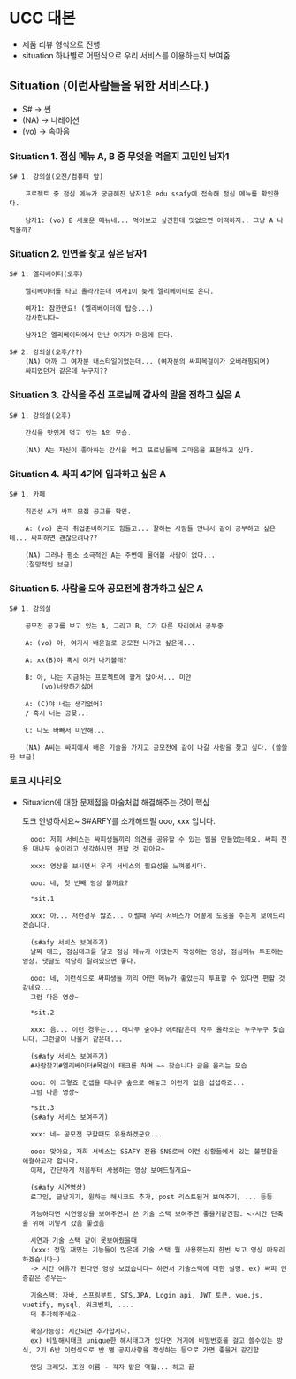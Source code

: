 # UCC 대본

- 제품 리뷰 형식으로 진행
- situation 하나별로 어떤식으로 우리 서비스를 이용하는지 보여줌.

## Situation (이런사람들을 위한 서비스다.)

- S# -> 씬
- (NA) -> 나레이션
- (vo) -> 속마음

### Situation 1. 점심 메뉴 A, B 중 무엇을 먹을지 고민인 남자1

    S# 1. 강의실(오전/컴퓨터 앞) 
    
        프로젝트 중 점심 메뉴가 궁금해진 남자1은 edu ssafy에 접속해 점심 메뉴를 확인한다.

        남자1: (vo) B 새로운 메뉴네... 먹어보고 싶긴한데 맛없으면 어떡하지.. 그냥 A 나 먹을까?

### Situation 2. 인연을 찾고 싶은 남자1

    S# 1. 엘리베이터(오후)
        
        엘리베이터를 타고 올라가는데 여자1이 늦게 엘리베이터로 온다.

        여자1: 잠깐만요! (엘리베이터에 탑승...)
        감사합니다~

        남자1은 엘리베이터에서 만난 여자가 마음에 든다.
        
    S# 2. 강의실(오후/??)
        (NA) 아까 그 여자분 내스타일이었는데... (여자분의 싸피목걸이가 오버래핑되며)
        싸피였던거 같은데 누구지??   

### Situation 3. 간식을 주신 프로님께 감사의 말을 전하고 싶은 A

    S# 1. 강의실(오후)
        
        간식을 맛있게 먹고 있는 A의 모습.

        (NA) A는 자신이 좋아하는 간식을 먹고 프로님들께 고마움을 표현하고 싶다.

### Situation 4. 싸피 4기에 입과하고 싶은 A

    S# 1. 카페

        취준생 A가 싸피 모집 공고를 확인.

        A: (vo) 혼자 취업준비하기도 힘들고... 잘하는 사람들 만나서 같이 공부하고 싶은데... 싸피하면 괜찮으려나??
    
        (NA) 그러나 평소 소극적인 A는 주변에 물어볼 사람이 없다...
        (절망적인 브금)

### Situation 5. 사람을 모아 공모전에 참가하고 싶은 A

    S# 1. 강의실

        공모전 공고를 보고 있는 A, 그리고 B, C가 다른 자리에서 공부중

        A: (vo) 아, 여기서 배운걸로 공모전 나가고 싶은데...

        A: xx(B)야 혹시 이거 나가볼래?

        B: 아, 나는 지금하는 프로젝트에 할게 많아서... 미안
            (vo)너랑하기싫어

        A: (C)야 너는 생각없어?
        / 혹시 너는 공몾...

        C: 나도 바빠서 미안해...

        (NA) A씨는 싸피에서 배운 기술을 가지고 공모전에 같이 나갈 사람을 찾고 싶다. (쓸쓸한 브금)

### 토크 시나리오

- Situation에 대한 문제점을 마술처럼 해결해주는 것이 핵심

    토크
        안녕하세요~ S#ARFY를 소개해드릴 ooo, xxx 입니다.

        ooo: 저희 서비스는 싸피생들끼리 의견을 공유할 수 있는 웹을 만들었는데요. 싸피 전용 대나무 숲이라고 생각하시면 편할 것 같아요~

        xxx: 영상을 보시면서 우리 서비스의 필요성을 느껴봅시다.

        ooo: 네, 첫 번째 영상 볼까요?

        *sit.1

        xxx: 아... 저런경우 많죠... 이럴때 우리 서비스가 어떻게 도움을 주는지 보여드리겠습니다.

        (s#afy 서비스 보여주기)
        날짜 태크, 점심태그를 달고 점심 메뉴가 어땠는지 작성하는 영상, 점심메뉴 투표하는 영상. 댓글도 적당히 달려있으면 좋다.

        ooo: 네, 이런식으로 싸피생들 끼리 어떤 메뉴가 좋았는지 투표할 수 있다면 편할 것 같네요...
        그럼 다음 영상~

        *sit.2

        xxx: 음... 이런 경우는... 대나무 숲이나 에타같은데 자주 올라오는 누구누구 찾습니다. 그런글이 나올거 같은데...

        (s#afy 서비스 보여주기)
        #사람찾기#엘리베이터#목걸이 태크를 하며 ~~ 찾습니다 글을 올리는 모습

        ooo: 아 그렇죠 컨셉을 대나무 숲으로 해놓고 이런게 없음 섭섭하죠...
        그럼 다음 영상~

        *sit.3
        (s#afy 서비스 보여주기)

        xxx: 네~ 공모전 구할때도 유용하겠군요...

        ooo: 맞아요, 저희 서비스는 SSAFY 전용 SNS로써 이런 상황들에서 있는 불편함을 해결하고자 합니다.
        이제, 간단하게 처음부터 사용하는 영상 보여드릴게요~

        (s#afy 시연영상)
        로그인, 글남기기, 원하는 해시코드 추가, post 리스트된거 보여주기, ... 등등

        가능하다면 시연영상을 보여주면서 쓴 기술 스택 보여주면 좋을거같긴함. <-시간 단축을 위해 이렇게 갔음 좋겠음 

        시연과 기술 스택 같이 못보여줬을때
        (xxx: 정말 재밌는 기능들이 많은데 기술 스택 뭘 사용했는지 한번 보고 영상 마무리 하겠습니다~)
        -> 시간 여유가 된다면 영상 보겠습니다~ 하면서 기술스택에 대한 설명. ex) 싸피 인증같은 경우는~

        기술스택: 자바, 스프링부트, STS,JPA, Login api, JWT 토큰, vue.js, vuetify, mysql, 워크벤치, ....
        더 추가해주세요~

        확장가능성: 시간되면 추가합시다.
        ex) 비밀해시태크 unique한 해시태그가 있다면 거기에 비밀번호를 걸고 쓸수있는 방식, 2기 6반 이런식으로 반 별 공지사항을 작성하는 등으로 가면 좋을거 같긴함

        엔딩 크래딧. 조원 이름 - 각자 맡은 역할... 하고 끝
